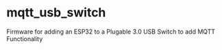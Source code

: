 # mqtt_usb_switch
Firmware for adding an ESP32 to a Plugable 3.0 USB Switch to add MQTT Functionality
